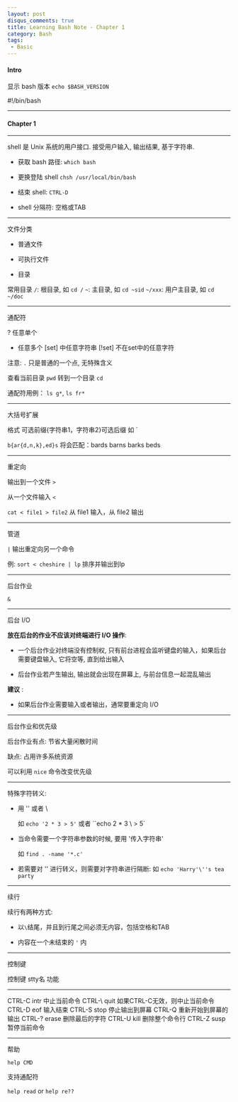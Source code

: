 ```yaml
---
layout: post
disqus_comments: true
title: Learning Bash Note - Chapter 1
category: Bash
tags:
 - Basic
---
```


#### Intro ####

显示 bash 版本 `echo $BASH_VERSION`

#!/bin/bash

---

#### Chapter 1 ####

- - - - - - - - - - - - - - - - - - - - - - - - - - - - - - - - 

shell 是 Unix 系统的用户接口. 接受用户输入, 输出结果, 基于字符串.

- 获取 bash 路径: `which bash`

- 更换登陆 shell `chsh /usr/local/bin/bash`

- 结束 shell: `CTRL-D`

- shell 分隔符: 空格或TAB

- - - - - - - - - - - - - - - - - - - - - - - - - - - - - - - - 

文件分类

- 普通文件

- 可执行文件

- 目录


常用目录
`/`: 根目录, 如 `cd /`
`~`: 主目录, 如 `cd ~sid`
`~/xxx`: 用户主目录, 如 `cd ~/doc`

- - - - - - - - - - - - - - - - - - - - - - - - - - - - - - - - 

通配符

? 任意单个
* 任意多个
[set] 中任意字符串
[!set] 不在set中的任意字符

注意: `.` 只是普通的一个点, 无特殊含义

查看当前目录 `pwd`
转到一个目录 `cd `

通配符用例： `ls g*`, `ls fr*`

- - - - - - - - - - - - - - - - - - - - - - - - - - - - - - - - 

大括号扩展

格式 可选前缀{字符串1，字符串2}可选后缀
如 `

`b{ar{d,n,k},ed}s` 将会匹配：bards barns barks beds

- - - - - - - - - - - - - - - - - - - - - - - - - - - - - - - - 

重定向

输出到一个文件 `>`

从一个文件输入 `<`

`cat < file1 > file2` 从 file1 输入，从 file2 输出

- - - - - - - - - - - - - - - - - - - - - - - - - - - - - - - - 

管道

`|` 输出重定向另一个命令

例: `sort < cheshire | lp` 排序并输出到lp

- - - - - - - - - - - - - - - - - - - - - - - - - - - - - - - - 

后台作业

`&`

- - - - - - - - - - - - - - - - - - - - - - - - - - - - - - - - 

后台 I/O

__放在后台的作业不应该对终端进行 I/O 操作__:

 - 一个后台作业对终端没有控制权, 只有前台进程会监听键盘的输入，如果后台需要键盘输入, 它将空等, 直到给出输入
 
 - 后台作业若产生输出, 输出就会出现在屏幕上, 与前台信息一起混乱输出
 
__建议__ :

 - 如果后台作业需要输入或者输出，通常要重定向 I/O

- - - - - - - - - - - - - - - - - - - - - - - - - - - - - - - - 

后台作业和优先级

后台作业有点: 节省大量闲散时间

缺点: 占用许多系统资源

可以利用 `nice` 命令改变优先级

- - - - - - - - - - - - - - - - - - - - - - - - - - - - - - - - 

特殊字符转义:

 - 用 '' 或者 \

     如 `echo '2 * 3 > 5'` 或者 ``echo 2 \* 3 \ > 5`

 - 当命令需要一个字符串参数的时候, 要用 '传入字符串'

     如 `find . -name '*.c'`

 - 若需要对 '' 进行转义，则需要对字符串进行隔断:
 	 如 `echo 'Harry'\''s tea party`

- - - - - - - - - - - - - - - - - - - - - - - - - - - - - - - - 

续行

续行有两种方式:

 - 以`\`结尾，并且到行尾之间必须无内容，包括空格和TAB

 - 内容在一个未结束的 `'` 内

- - - - - - - - - - - - - - - - - - - - - - - - - - - - - - - - 

控制键

控制键 	stty名	功能
- - - - - - - - - - - - - - - - - - - - - -
CTRL-C 	intr	中止当前命令
CTRL-\ 	quit	如果CTRL-C无效，则中止当前命令
CTRL-D  eof 	输入结束
CTRL-S  stop	停止输出到屏幕
CTRL-Q 			重新开始到屏幕的输出
CTRL-?  erase	删除最后的字符
CTRL-U  kill	删除整个命令行
CTRL-Z  susp	暂停当前命令
- - - - - - - - - - - - - - - - - - - - - - - - - - - - - - - - 

帮助

`help CMD`

支持通配符

`help read` or `help re??`